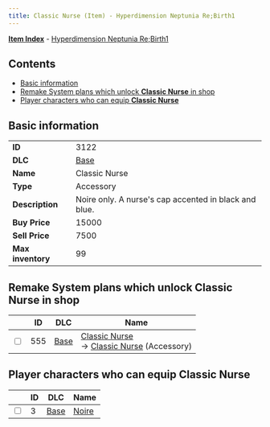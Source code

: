 ```yaml
---
title: Classic Nurse (Item) - Hyperdimension Neptunia Re;Birth1
---
```


[**Item Index**](/neptunia/rb1/item/index.html) - [Hyperdimension Neptunia Re;Birth1](/neptunia/rb1)

## Contents

- [Basic information](#basic-information)
- [Remake System plans which unlock **Classic Nurse** in shop](#remake-system-plans-which-unlock-classic-nurse-in-shop)
- [Player characters who can equip **Classic Nurse**](#player-characters-who-can-equip-classic-nurse)
## Basic information

|   |   |
| -- | -- |
| **ID** | 3122 |
| **DLC** | [Base](/neptunia/rb1/dlc/1-base.html) |
| **Name** | Classic Nurse |
| **Type** | Accessory |
| **Description** | Noire only. A nurse's cap accented in black and blue. |
| **Buy Price** | 15000 |
| **Sell Price** | 7500 |
| **Max inventory** | 99 |


## Remake System plans which unlock **Classic Nurse** in shop

|    | ID | DLC | Name |
| -- | -- | --- | ---- |
| <input type="checkbox" id="rb1-remake-1-555" class="trackbox" /> | 555 | [Base](/neptunia/rb1/dlc/1-base.html) | [Classic Nurse](/neptunia/rb1/remake/1-555-classic-nurse.html)<br /> → [Classic Nurse](/neptunia/rb1/item/1-3122-classic-nurse.html) (Accessory) |


## Player characters who can equip **Classic Nurse**

|    | ID | DLC | Name |
| -- | -- | --- | ---- |
| <input type="checkbox" id="rb1-player-1-3" class="trackbox" /> | 3 | [Base](/neptunia/rb1/dlc/1-base.html) | [Noire](/neptunia/rb1/player/1-3-noire.html) |
